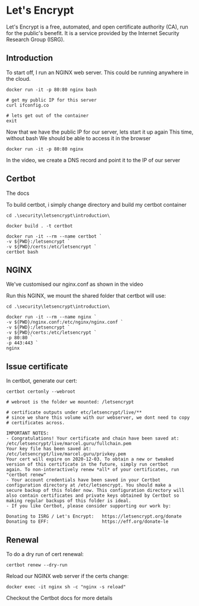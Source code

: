 # Let's Encrypt

Let's Encrypt is a free, automated, and open certificate authority (CA), run for the public's benefit. It is a service provided by the Internet Security Research Group (ISRG).

## Introduction
To start off, I run an NGINX web server.
This could be running anywhere in the cloud.

    docker run -it -p 80:80 nginx bash

    # get my public IP for this server 
    curl ifconfig.co

    # lets get out of the container
    exit

Now that we have the public IP for our server, lets start it up again
This time, without bash
We should be able to access it in the browser

    docker run -it -p 80:80 nginx

In the video, we create a DNS record and point it to the IP of our server

## Certbot

The docs

To build certbot, i simply change directory and build my certbot container

    cd .\security\letsencrypt\introduction\

    docker build . -t certbot

    docker run -it --rm --name certbot `
    -v ${PWD}:/letsencrypt `
    -v ${PWD}/certs:/etc/letsencrypt `
    certbot bash

## NGINX

We've customised our nginx.conf as shown in the video

Run this NGINX, we mount the shared folder that certbot will use:

    cd .\security\letsencrypt\introduction\

    docker run -it --rm --name nginx `
    -v ${PWD}/nginx.conf:/etc/nginx/nginx.conf `
    -v ${PWD}:/letsencrypt `
    -v ${PWD}/certs:/etc/letsencrypt `
    -p 80:80 `
    -p 443:443 `
    nginx

## Issue certificate
In certbot, generate our cert:

    certbot certonly --webroot

    # webroot is the folder we mounted: /letsencrypt

    # certificate outputs under etc/letsencrypt/live/**
    # since we share this volume with our webserver, we dont need to copy
    # certificates across.

    IMPORTANT NOTES:
    - Congratulations! Your certificate and chain have been saved at:
    /etc/letsencrypt/live/marcel.guru/fullchain.pem
    Your key file has been saved at:
    /etc/letsencrypt/live/marcel.guru/privkey.pem
    Your cert will expire on 2020-12-03. To obtain a new or tweaked
    version of this certificate in the future, simply run certbot
    again. To non-interactively renew *all* of your certificates, run
    "certbot renew"
    - Your account credentials have been saved in your Certbot
    configuration directory at /etc/letsencrypt. You should make a
    secure backup of this folder now. This configuration directory will
    also contain certificates and private keys obtained by Certbot so
    making regular backups of this folder is ideal.
    - If you like Certbot, please consider supporting our work by:

    Donating to ISRG / Let's Encrypt:   https://letsencrypt.org/donate
    Donating to EFF:                    https://eff.org/donate-le

## Renewal

To do a dry run of cert renewal:

    certbot renew --dry-run

Reload our NGINX web server if the certs change:

    docker exec -it nginx sh -c "nginx -s reload"
    
Checkout the Certbot docs for more details